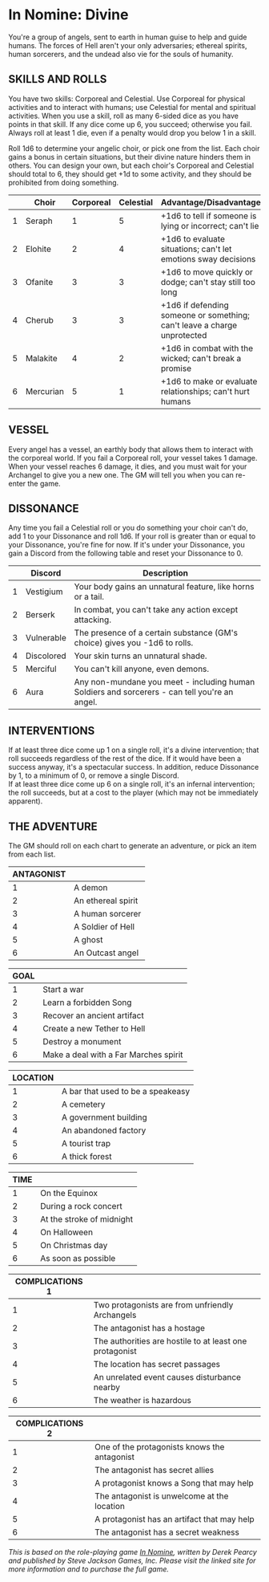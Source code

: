 # In Nomine: Divine

You're a group of angels, sent to earth in human guise to help and guide humans. The forces of Hell aren't your only adversaries; ethereal spirits, human sorcerers, and the undead also vie for the souls of humanity.

## SKILLS AND ROLLS

You have two skills: Corporeal and Celestial. Use Corporeal for physical activities and to interact with humans; use Celestial for mental and spiritual activities. When you use a skill, roll as many 6-sided dice as you have points in that skill. If any dice come up 6, you succeed; otherwise you fail. Always roll at least 1 die, even if a penalty would drop you below 1 in a skill.

Roll 1d6 to determine your angelic choir, or pick one from the list. Each choir gains a bonus in certain situations, but their divine nature hinders them in others. You can design your own, but each choir's Corporeal and Celestial should total to 6, they should get +1d to some activity, and they should be prohibited from doing something.

|  | Choir | Corporeal | Celestial | Advantage/Disadvantage |
| --- | ----- | --------- | --------- | ---------------------- |
| 1 | Seraph | 1 | 5 | +1d6 to tell if someone is lying or incorrect; can't lie |
| 2 | Elohite | 2 | 4 | +1d6 to evaluate situations; can't let emotions sway decisions |
| 3 | Ofanite | 3 | 3 | +1d6 to move quickly or dodge; can't stay still too long |
| 4 | Cherub | 3 | 3 | +1d6 if defending someone or something; can't leave a charge unprotected |
| 5 | Malakite | 4 | 2 | +1d6 in combat with the wicked; can't break a promise |
| 6 | Mercurian | 5 | 1 | +1d6 to make or evaluate relationships; can't hurt humans |

## VESSEL

Every angel has a vessel, an earthly body that allows them to interact with the corporeal world. If you fail a Corporeal roll, your vessel takes 1 damage. When your vessel reaches 6 damage, it dies, and you must wait for your Archangel to give you a new one. The GM will tell you when you can re-enter the game.

## DISSONANCE

Any time you fail a Celestial roll or you do something your choir can't do, add 1 to your Dissonance and roll 1d6. If your roll is greater than or equal to your Dissonance, you're fine for now. If it's under your Dissonance, you gain a Discord from the following table and reset your Dissonance to 0.

|  | Discord | Description |
| --- | ------- | ----------- |
| 1 | Vestigium | Your body gains an unnatural feature, like horns or a tail.
| 2 | Berserk | In combat, you can't take any action except attacking.
| 3 | Vulnerable | The presence of a certain substance (GM's choice) gives you -1d6 to rolls.
| 4 | Discolored | Your skin turns an unnatural shade.
| 5 | Merciful | You can't kill anyone, even demons.
| 6 | Aura | Any non-mundane you meet - including human Soldiers and sorcerers - can tell you're an angel.

## INTERVENTIONS

If at least three dice come up 1 on a single roll, it's a divine intervention; that roll succeeds regardless of the rest of the dice. If it would have been a success anyway, it's a spectacular success. In addition, reduce Dissonance by 1, to a minimum of 0, or remove a single Discord.<br>
If at least three dice come up 6 on a single roll, it's an infernal intervention; the roll succeeds, but at a cost to the player (which may not be immediately apparent).

## THE ADVENTURE

The GM should roll on each chart to generate an adventure, or pick an item from each list.

| ANTAGONIST | |
| --- | ---------- |
| 1 | A demon |
| 2 | An ethereal spirit |
| 3 | A human sorcerer |
| 4 | A Soldier of Hell |
| 5 | A ghost |
| 6 | An Outcast angel |

| GOAL |  |
| --- | ---- |
| 1 | Start a war |
| 2 | Learn a forbidden Song |
| 3 | Recover an ancient artifact |
| 4 | Create a new Tether to Hell |
| 5 | Destroy a monument |
| 6 | Make a deal with a Far Marches spirit |

| LOCATION |  |
| -------- | ---  |
| 1 | A bar that used to be a speakeasy |
| 2 | A cemetery |
| 3 | A government building |
| 4 | An abandoned factory |
| 5 | A tourist trap |
| 6 | A thick forest |

| TIME | |
| ---- | --- |
| 1 | On the Equinox |
| 2 | During a rock concert |
| 3 | At the stroke of midnight |
| 4 | On Halloween |
| 5 | On Christmas day |
| 6 | As soon as possible |

| COMPLICATIONS 1 | |
| --------------- | --- |
| 1 | Two protagonists are from unfriendly Archangels |
| 2 | The antagonist has a hostage |
| 3 | The authorities are hostile to at least one protagonist |
| 4 | The location has secret passages |
| 5 | An unrelated event causes disturbance nearby |
| 6 | The weather is hazardous |

| COMPLICATIONS 2 | |
| --------------- | --- |
| 1 | One of the protagonists knows the antagonist |
| 2 | The antagonist has secret allies |
| 3 | A protagonist knows a Song that may help |
| 4 | The antagonist is unwelcome at the location |
| 5 | A protagonist has an artifact that may help |
| 6 | The antagonist has a secret weakness | 

*This is based on the role-playing game [In Nomine](http://www.sjgames.com/in-nomine), written by Derek Pearcy and published by Steve Jackson Games, Inc. Please visit the linked site for more information and to purchase the full game.*
